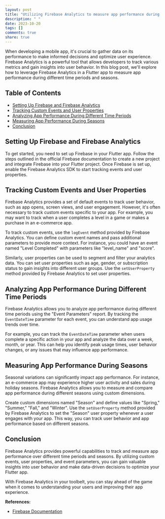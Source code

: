 ```yaml
---
layout: post
title: "Utilizing Firebase Analytics to measure app performance during different time periods and seasons in Flutter"
description: " "
date: 2023-10-20
tags: []
comments: true
share: true
---
```


When developing a mobile app, it's crucial to gather data on its performance to make informed decisions and optimize user experience. Firebase Analytics is a powerful tool that allows developers to track various metrics and gain insights into user behavior. In this blog post, we'll explore how to leverage Firebase Analytics in a Flutter app to measure app performance during different time periods and seasons.

## Table of Contents
- [Setting Up Firebase and Firebase Analytics](#setting-up-firebase-and-firebase-analytics)
- [Tracking Custom Events and User Properties](#tracking-custom-events-and-user-properties)
- [Analyzing App Performance During Different Time Periods](#analyzing-app-performance-during-different-time-periods)
- [Measuring App Performance During Seasons](#measuring-app-performance-during-seasons)
- [Conclusion](#conclusion)

## Setting Up Firebase and Firebase Analytics

To get started, you need to set up Firebase in your Flutter app. Follow the steps outlined in the official Firebase documentation to create a new project and integrate Firebase into your Flutter project. Once Firebase is set up, enable the Firebase Analytics SDK to start tracking events and user properties.

## Tracking Custom Events and User Properties

Firebase Analytics provides a set of default events to track user behavior, such as app opens, screen views, and user engagement. However, it's often necessary to track custom events specific to your app. For example, you may want to track when a user completes a level in a game or makes a purchase in an e-commerce app.

To track custom events, use the `logEvent` method provided by Firebase Analytics. You can define custom event names and pass additional parameters to provide more context. For instance, you could have an event named "Level Completed" with parameters like "level_name" and "score".

Similarly, user properties can be used to segment and filter your analytics data. You can set user properties such as age, gender, or subscription status to gain insights into different user groups. Use the `setUserProperty` method provided by Firebase Analytics to set user properties.

## Analyzing App Performance During Different Time Periods

Firebase Analytics allows you to analyze app performance during different time periods using the "Event Parameters" report. By tracking the `EventDateTime` parameter for each event, you can understand app usage trends over time.

For example, you can track the `EventDateTime` parameter when users complete a specific action in your app and analyze the data over a week, month, or year. This can help you identify peak usage times, user behavior changes, or any issues that may influence app performance.

## Measuring App Performance During Seasons

Seasonal variations can significantly impact app performance. For instance, an e-commerce app may experience higher user activity and sales during holiday seasons. Firebase Analytics allows you to measure and compare app performance during different seasons using custom dimensions.

Create custom dimensions named "Season" and define values like "Spring," "Summer," "Fall," and "Winter". Use the `setUserProperty` method provided by Firebase Analytics to set the "Season" user property whenever a user engages with your app. This way, you can track user behavior and app performance based on different seasons.

## Conclusion

Firebase Analytics provides powerful capabilities to track and measure app performance over different time periods and seasons. By utilizing custom events, user properties, and event parameters, you can gain valuable insights into user behavior and make data-driven decisions to optimize your Flutter app.

With Firebase Analytics in your toolbelt, you can stay ahead of the game when it comes to understanding your users and improving their app experience.

**References:**
- [Firebase Documentation](https://firebase.google.com/docs/analytics)